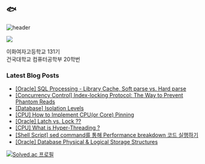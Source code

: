 ## 🐟
![header](https://capsule-render.vercel.app/api?type=waving&color=0:FFFFFF,100:674b61&height=170&section=header)

<a href="https://hits.seeyoufarm.com"><img src="https://hits.seeyoufarm.com/api/count/incr/badge.svg?url=https%3A%2F%2Fgithub.com%2FeunaJung01&count_bg=%23674B61&title_bg=%23332A2A&icon=&icon_color=%23E7E7E7&title=hello&edge_flat=false"/></a>

이화여자고등학교 131기  
건국대학교 컴퓨터공학부 20학번

### Latest Blog Posts
- [[Oracle] SQL Processing - Library Cache, Soft parse vs. Hard parse](https://eunajung01.tistory.com/168) <br/>
- [[Concurrency Control] Index-locking Protocol: The Way to Prevent Phantom Reads](https://eunajung01.tistory.com/167) <br/>
- [[Database] Isolation Levels](https://eunajung01.tistory.com/166) <br/>
- [[CPU] How to Implement CPU(or Core) Pinning](https://eunajung01.tistory.com/165) <br/>
- [[Oracle] Latch vs. Lock ??](https://eunajung01.tistory.com/164) <br/>
- [[CPU] What is Hyper-Threading ?](https://eunajung01.tistory.com/163) <br/>
- [[Shell Script] sed command를 통해 Performance breakdown 코드 실행하기](https://eunajung01.tistory.com/162) <br/>
- [[Oracle] Database Physical &amp; Logical Storage Structures](https://eunajung01.tistory.com/161) <br/>

[![Solved.ac 프로필](http://mazassumnida.wtf/api/v2/generate_badge?boj=christinejung10)](https://solved.ac/christinejung10)
